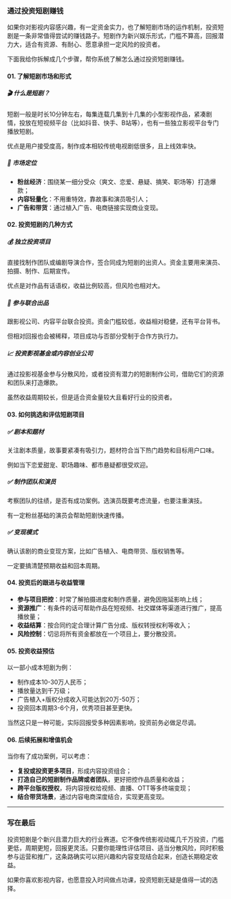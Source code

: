 ### 通过投资短剧赚钱

如果你对影视内容感兴趣，有一定资金实力，也了解短剧市场的运作机制，投资短剧是一条非常值得尝试的赚钱路子。短剧作为新兴娱乐形式，门槛不算高，回报潜力大，适合有资源、有耐心、愿意承担一定风险的投资者。

下面我给你拆解成几个步骤，帮你系统了解怎么通过投资短剧赚钱。

#### 01. 了解短剧市场和形式

##### 🎬 什么是短剧？

短剧一般是时长10分钟左右，每集连载几集到十几集的小型影视作品，紧凑剧情，投放在短视频平台（比如抖音、快手、B站等），也有一些独立影视平台专门播放短剧。

优点是用户接受度高，制作成本相较传统电视剧低很多，且上线效率快。

##### 🎯 市场定位

* **粉丝经济**：围绕某一细分受众（爽文、恋爱、悬疑、搞笑、职场等）打造爆款；
* **内容轻量化**：不用重特效，靠故事和演员吸引人；
* **广告和带货**：通过植入广告、电商链接实现商业变现。

#### 02. 投资短剧的几种方式

##### 💰 独立投资项目

直接找制作团队或编剧导演合作，签合同成为短剧的出资人。资金主要用来演员、拍摄、制作、后期宣传。

优点是对作品有话语权，收益比例较高，但风险也相对大。

##### 🤝 参与联合出品

跟影视公司、内容平台联合投资。资金门槛较低，收益相对稳健，还有平台背书。

但相对回报也会被稀释，项目成功与否部分受制于合作方执行力。

##### 📈 投资影视基金或内容创业公司

通过投影视基金参与分散风险，或者投资有潜力的短剧制作公司，借助它们的资源和团队来打造爆款。

虽然收益周期较长，但是适合资金量较大且看好行业的投资者。

#### 03. 如何挑选和评估短剧项目

##### ✅ 剧本和题材

关注剧本质量，故事要紧凑有吸引力，题材符合当下热门趋势和目标用户口味。

例如当下恋爱甜宠、职场趣味、都市悬疑都很受欢迎。

##### ✅ 制作团队和演员

考察团队的往绩，是否有成功案例。选演员既要考虑流量，也要注重演技。

有一定粉丝基础的演员会帮助短剧快速传播。

##### ✅ 变现模式

确认该剧的商业变现方案，比如广告植入、电商带货、版权销售等。

一定要搞清楚预期收益和回本周期。

#### 04. 投资后的跟进与收益管理

* **参与项目把控**：时常了解拍摄进度和制作质量，避免因拖延影响上线；
* **资源推广**：有条件的话可帮助作品在短视频、社交媒体等渠道进行推广，提高播放量；
* **收益结算**：按合同约定合理计算广告分成、版权转授权利等收入；
* **风险控制**：切忌将所有资金都放在一个项目上，要分散投资。

#### 05. 投资收益预估

以一部小成本短剧为例：

* 制作成本10-30万人民币；
* 播放量达到千万级；
* 广告植入+版权分成收入可能达到20万-50万；
* 投资回本周期3-6个月，优秀项目甚至更快。

当然这只是一种可能，实际回报受多种因素影响，投资前务必做足尽调。

#### 06. 后续拓展和增值机会

当你有了成功案例，可以考虑：

* **复投或投资更多项目**，形成内容投资组合；
* **打造自己的短剧制作品牌或者团队**，更好把控作品质量和收益；
* **跨平台版权授权**，将内容授权给视频、直播、OTT等多终端变现；
* **结合带货场景**，通过内容电商深度结合，实现更高变现。

***

### 写在最后

投资短剧是个新兴且潜力巨大的行业赛道。它不像传统影视动辄几千万投资，门槛更低，周期更短，回报更灵活。只要你能理性评估项目、适当分散风险，同时积极参与运营和推广，这条路确实可以把兴趣和内容变现结合起来，创造长期稳定收益。

如果你喜欢影视内容，也愿意投入时间做点功课，投资短剧无疑是值得一试的选择。
